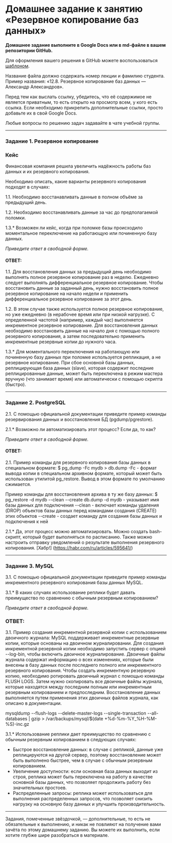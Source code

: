 # Домашнее задание к занятию «Резервное копирование баз данных»

**Домашнее задание выполните в Google Docs или в md-файле в вашем репозитории GitHub.** 

Для оформления вашего решения в GitHub можете воспользоваться [шаблоном](https://github.com/netology-code/sys-pattern-homework).

Название файла должно содержать номер лекции и фамилию студента. Пример названия: «12.8. Резервное копирование баз данных — Александр Александров».

Перед тем как выслать ссылку, убедитесь, что её содержимое не является приватным, то есть открыто на просмотр всем, у кого есть ссылка. Если необходимо прикрепить дополнительные ссылки, просто добавьте их в свой Google Docs.

Любые вопросы по решению задач задавайте в чате учебной группы.

---

### Задание 1. Резервное копирование

### Кейс
Финансовая компания решила увеличить надёжность работы баз данных и их резервного копирования. 

Необходимо описать, какие варианты резервного копирования подходят в случаях: 

1.1. Необходимо восстанавливать данные в полном объёме за предыдущий день.

1.2. Необходимо восстанавливать данные за час до предполагаемой поломки.

1.3.* Возможен ли кейс, когда при поломке базы происходило моментальное переключение на работающую или починенную базу данных.

*Приведите ответ в свободной форме.*
#### ОТВЕТ:

1.1. Для восстановления данных за предыдущий день необходимо выполнять полное резервное копирование раз в неделю. Ежедневно следует выполнять дифференциальное резервное копирование. Чтобы восстановить данные за заданный день, нужно восстановить полное резервное копирование на начало недели и применить дифференциальное резервное копирование за этот день.

1.2. В этом случае также используется полное резервное копирование, но уже ежедневно (в нерабочее время или при низкой нагрузке). С определенной частотой (например, каждый час) выполняется инкрементное резервное копирование. Для восстановления данных необходимо восстановить данные на начало дня с помощью полного резервного копирования, а затем последовательно применить инкрементные резервные копии до нужного часа.

1.3.* Для моментального переключения на работающую или починенную базу данных при поломке используется репликация, а не резервное копирование. При сбое основной базы данных, реплицирующая база данных (slave), которая содержит последние реплицированные данные, может быть переключена в режим мастера вручную (что занимает время) или автоматически с помощью скрипта (быстро).


---

### Задание 2. PostgreSQL

2.1. С помощью официальной документации приведите пример команды резервирования данных и восстановления БД (pgdump/pgrestore).

2.1.* Возможно ли автоматизировать этот процесс? Если да, то как?

*Приведите ответ в свободной форме.*

#### ОТВЕТ:

2.1. Пример команды для резервного копирования базы данных в специальном формате:
$ pg_dump -Fc mydb > db.dump
-Fc - формат вывода копии в специальном архивном формате, который может быть использован утилитой pg_restore. Вывод в этом формате по умолчанию сжимается.

Пример команды для восстановления архива в ту же базу данных:
$ pg_restore -d mydb --clean --create db.dump
-d mydb - указывает имя базы данных для подключения
--clean - включает команды удаления (DROP) объектов базы данных перед командами создания (CREATE) этих объектов
--create - создает команду для создания базы данных и подключения к ней

2.1.* Да, этот процесс можно автоматизировать. Можно создать bash-скрипт, который будет выполняться по расписанию. Также можно настроить отправку уведомлений о результате выполнения резервного копирования. [Хабр!] (https://habr.com/ru/articles/595641/)


---

### Задание 3. MySQL

3.1. С помощью официальной документации приведите пример команды инкрементного резервного копирования базы данных MySQL. 

3.1.* В каких случаях использование реплики будет давать преимущество по сравнению с обычным резервным копированием?

*Приведите ответ в свободной форме.*

### ОТВЕТ:
3.1. Пример создания инкрементной резервной копии с использованием двоичного журнала:
MySQL поддерживает инкрементные резервные копии, которые основаны на двоичном журналировании. Для создания инкрементной резервной копии необходимо запустить сервер с опцией --log-bin, чтобы включить двоичное журналирование. Двоичные файлы журнала содержат информацию о всех изменениях, которые были внесены в базу данных после последнего полного или инкрементного резервного копирования. Чтобы создать инкрементную резервную копию, необходимо ротировать двоичный журнал с помощью команды FLUSH LOGS. Затем нужно скопировать все двоичные файлы журнала, которые находятся между последним полным или инкрементным резервным копированием и предпоследним. Восстановление данных выполняется путем применения этих двоичных файлов журнала, как описано в документации.

mysqldump --flush-logs --delete-master-logs --single-transaction --all-databases | gzip > /var/backups/mysql/$(date +%d-%m-%Y_%H-%M-%S)-inc.gz

3.1.* Использование реплики дает преимущество по сравнению с обычным резервным копированием в следующих случаях:
- Быстрое восстановление данных: в случае с репликой, данные уже реплицируются на другой сервер, поэтому восстановление может быть выполнено быстрее, чем в случае с обычным резервным копированием.
- Увеличение доступности: если основная база данных выходит из строя, реплика может быть переключена на работу в качестве основной базы данных, что позволяет продолжить работу без значительных простоев.
- Распределенные запросы: реплика может использоваться для выполнения распределенных запросов, что позволяет снизить нагрузку на основную базу данных и улучшить производительность.

---

Задания, помеченные звёздочкой, — дополнительные, то есть не обязательные к выполнению, и никак не повлияют на получение вами зачёта по этому домашнему заданию. Вы можете их выполнить, если хотите глубже шире разобраться в материале.
